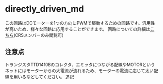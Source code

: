 # directly_driven_md
この回路はDCモーターを1つの方向にPWMで駆動するための回路です。汎用性が高いため、様々な回路に応用することができます。
回路についての詳細は[こちら](https://chibarobotstudio.esa.io/posts/473)(CRSメンバーのみ閲覧可)

## 注意点
トランジスタTTD1410Bのコレクタ、エミッタにつながる配線やMOTORというネットにはモーターからの大電流が流れるため、モーターの電流に応じて太い配線を用いるなどしてください。
追記
